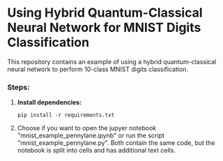 # Using Hybrid Quantum-Classical Neural Network for MNIST Digits Classification

This repository contains an example of using a hybrid
quantum-classical neural network to perform 10-class MNIST digits
classification.

### Steps:
1. **Install dependencies:**

    ```
    pip install -r requirements.txt
    ```

2. Choose if you want to open the jupyer notebook
   "mnist\_example\_pennylane.ipynb" or run the script
   "mnist\_example\_pennylane.py". Both contain the same code, but the
   notebook is split into cells and has additional text cells.
